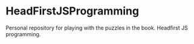 # HeadFirstJSProgramming
Personal repository for playing with the puzzles in the book. Headfirst JS programming.
